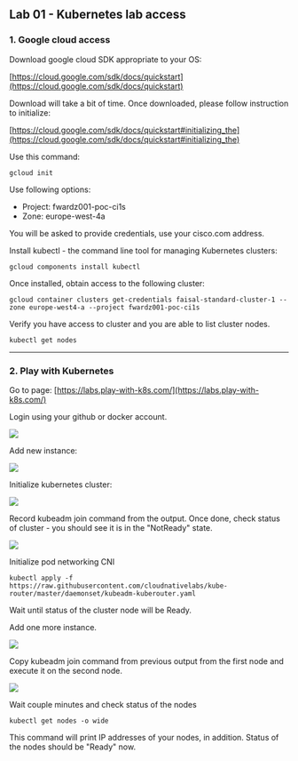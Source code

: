 ## Lab 01 - Kubernetes lab access

### 1. Google cloud access

Download google cloud SDK appropriate to your OS:

[https://cloud.google.com/sdk/docs/quickstart](https://cloud.google.com/sdk/docs/quickstart)

Download will take a bit of time. Once downloaded, please follow instruction to initialize:

[https://cloud.google.com/sdk/docs/quickstart#initializing_the](https://cloud.google.com/sdk/docs/quickstart#initializing_the)

Use this command:

```gcloud init```

Use following options:
- Project: fwardz001-poc-ci1s
- Zone: europe-west-4a

You will be asked to provide credentials, use your cisco.com address.

Install kubectl - the command line tool for managing Kubernetes clusters:

```gcloud components install kubectl```

Once installed, obtain access to the following cluster:

```gcloud container clusters get-credentials faisal-standard-cluster-1 --zone europe-west4-a --project fwardz001-poc-ci1s```

Verify you have access to cluster and you are able to list cluster nodes.

```kubectl get nodes```

---

### 2. Play with Kubernetes

Go to page: [https://labs.play-with-k8s.com/](https://labs.play-with-k8s.com/)

Login using your github or docker account.

<img src="https://raw.githubusercontent.com/fwardzic/bthfy20/master/docs/images/play-with-k8s-login.png">

Add new instance:

<img src="https://raw.githubusercontent.com/fwardzic/bthfy20/master/docs/images/k8s-add-1node.png">

Initialize kubernetes cluster:

<img src="https://raw.githubusercontent.com/fwardzic/bthfy20/master/docs/images/k8s-kubeadm-init.png">

Record kubeadm join command from the output.
Once done, check status of cluster - you should see it is in the "NotReady" state. 

<img src="https://raw.githubusercontent.com/fwardzic/bthfy20/master/docs/images/k8s-kube-1node-notready.png">

Initialize pod networking CNI

```kubectl apply -f https://raw.githubusercontent.com/cloudnativelabs/kube-router/master/daemonset/kubeadm-kuberouter.yaml```

Wait until status of the cluster node will be Ready.

Add one more instance. 

<img src="https://raw.githubusercontent.com/fwardzic/bthfy20/master/docs/images/k8s-kube-1node-notready.png">

Copy kubeadm join command from previous output from the first node and execute it on the second node.

<img src="https://raw.githubusercontent.com/fwardzic/bthfy20/master/docs/images/k8s-join-command.png">

Wait couple minutes and check status of the nodes 

```kubectl get nodes -o wide```

This command will print IP addresses of your nodes, in addition. Status of the nodes should be "Ready" now.